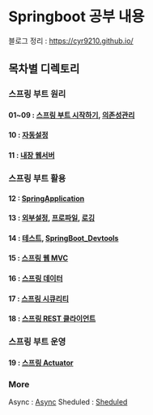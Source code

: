 # Springboot 공부 내용
블로그 정리 : https://cyr9210.github.io/

##  목차별 디렉토리 

### 스프링 부트 원리
#### 01~09 : [스프링 부트 시작하기](https://cyr9210.github.io/2019/03/28/Spring/springboot01/), [의존성관리](https://cyr9210.github.io/2019/03/28/Spring/springboot02/)

#### 10 : [자동설정](https://cyr9210.github.io/2019/04/01/Spring/springboot03/)

#### 11 : [내장 웹서버](https://cyr9210.github.io/2019/04/02/Spring/springboot04/)

### 스프링 부트 활용

#### 12 : [SpringApplication](https://cyr9210.github.io/2019/04/03/Spring/springboot06/)

#### 13 : [외부설정](https://cyr9210.github.io/2019/04/05/Spring/springboot07/), [프로파일](https://cyr9210.github.io/2019/04/08/Spring/springboot08/), [로깅](https://cyr9210.github.io/2019/04/10/Spring/springboot09/)

#### 14 : [테스트](https://cyr9210.github.io/2019/04/10/Spring/springboot10/), [SpringBoot_Devtools](https://cyr9210.github.io/2019/04/11/Spring/springboot11/)

#### 15 : [스프링 웹 MVC](https://cyr9210.github.io/2019/04/11/Spring/springboot12/)

#### 16 : [스프링 데이터](https://cyr9210.github.io/2019/04/15/Spring/springboot13/)

#### 17 : [스프링 시큐리티](https://cyr9210.github.io/2019/04/16/Spring/springboot14/)

#### 18 : [스프링 REST 클라이언트](https://cyr9210.github.io/2019/04/17/Spring/springboot15/)

### 스프링 부트 운영

#### 19 : [스프링 Actuator](https://cyr9210.github.io/2019/04/18/Spring/springboot16/)

### More
Async : [Async](https://cyr9210.github.io/2019/10/26/Spring/async/)
Sheduled : [Sheduled](https://cyr9210.github.io/2019/10/26/Spring/scheduled/)

